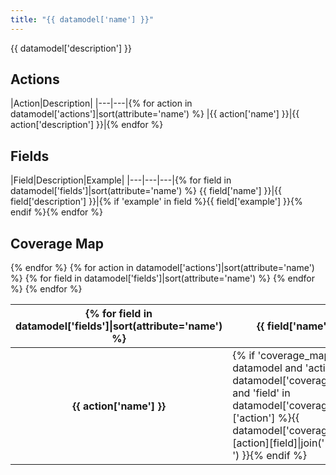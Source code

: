 ```yaml
---
title: "{{ datamodel['name'] }}"
---
```

{{ datamodel['description'] }}

## Actions
|Action|Description|
|---|---|{% for action in datamodel['actions']|sort(attribute='name') %}
|{{ action['name'] }}|{{ action['description'] }}|{% endfor %}

## Fields
|Field|Description|Example|
|---|---|---|{% for field in datamodel['fields']|sort(attribute='name') %}
{{ field['name'] }}|{{ field['description'] }}|{% if 'example' in field %}{{ field['example'] }}{% endif %}{% endfor %}

## Coverage Map
<table>
  <thead>
    <tr>
      <th />
      {% for field in datamodel['fields']|sort(attribute='name') %}
      <th>{{ field['name'] }}</th>
      {% endfor %}
    </tr>
  </thead>
  <tbody>
    {% for action in datamodel['actions']|sort(attribute='name') %}
    <tr>
      <th>{{ action['name'] }}</th>
      {% for field in datamodel['fields']|sort(attribute='name') %}
      <td style="white-space: pre-wrap;">{% if 'coverage_map' in datamodel and 'action' in datamodel['coverage_map'] and 'field' in datamodel['coverage_map']['action'] %}{{ datamodel['coverage_map'][action][field]|join('&#10') }}{% endif %}</td>
      {% endfor %}
    </tr>
    {% endfor %}
  </tbody>
</table>

